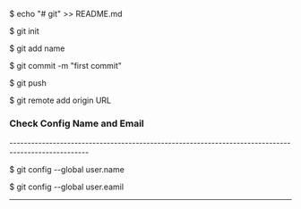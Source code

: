 

$ echo "# git" >> README.md

$ git init

$ git add name

$ git commit -m "first commit"

$ git push 

$ git remote add origin URL


<h3>Check Config Name and Email</h3>
----------------------------------------------------------------------------------------------------  

$ git config --global user.name
  
$ git config --global user.eamil  



------------------------------------------------------------------------------------------------------

